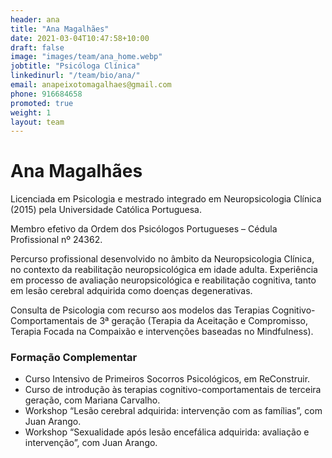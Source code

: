 ```yaml
---
header: ana
title: "Ana Magalhães"
date: 2021-03-04T10:47:58+10:00
draft: false
image: "images/team/ana_home.webp"
jobtitle: "Psicóloga Clínica"
linkedinurl: "/team/bio/ana/"
email: anapeixotomagalhaes@gmail.com
phone: 916684658
promoted: true
weight: 1
layout: team
---
```


# Ana Magalhães

Licenciada em Psicologia e mestrado integrado em Neuropsicologia Clínica (2015) pela Universidade Católica Portuguesa. 

Membro efetivo da Ordem dos Psicólogos Portugueses – Cédula Profissional nº 24362. 

Percurso profissional desenvolvido no âmbito da Neuropsicologia Clínica, no contexto da reabilitação neuropsicológica em idade adulta. Experiência em processo de avaliação neuropsicológica e reabilitação cognitiva, tanto em lesão cerebral adquirida como doenças degenerativas. 

Consulta de Psicologia com recurso aos modelos das Terapias Cognitivo-Comportamentais de 3ª geração (Terapia da Aceitação e Compromisso, Terapia Focada na Compaixão e intervenções baseadas no Mindfulness). 

### Formação Complementar
* Curso Intensivo de Primeiros Socorros Psicológicos, em ReConstruir.
* Curso de introdução às terapias cognitivo-comportamentais de terceira geração, com Mariana Carvalho.
* Workshop “Lesão cerebral adquirida: intervenção com as famílias”, com Juan Arango.
* Workshop “Sexualidade após lesão encefálica adquirida: avaliação e intervenção”, com Juan Arango.
